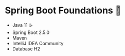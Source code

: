 ﻿# Spring Boot Foundations 🚀
 
 - Java 11 ☕
 - Spring Boot 2.5.0
 - Maven
 - IntelliJ IDEA Community
 - Database H2
